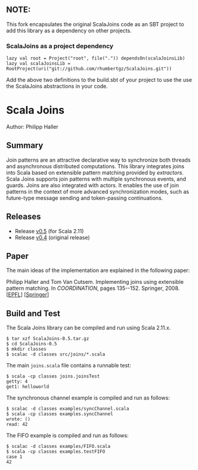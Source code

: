 ## NOTE:
This fork encapsulates the original ScalaJoins code as an SBT project to add this library as a dependency on other projects.

### ScalaJoins as a project dependency 

    lazy val root = Project("root", file(".")) dependsOn(scalaJoinsLib)
    lazy val scalaJoinsLib = RootProject(uri("git://github.com/rhumbertgz/ScalaJoins.git"))

Add the above two definitions to the build.sbt of your project to use the use the ScalaJoins abstractions in your code.

# Scala Joins

Author: Philipp Haller

## Summary

Join patterns are an attractive declarative way to synchronize both threads
and asynchronous distributed computations. This library integrates joins into
Scala based on extensible pattern matching provided by *extractors*. Scala
Joins supports join patterns with multiple synchronous events, and guards.
Joins are also integrated with actors. It enables the use of join patterns in
the context of more advanced synchronization modes, such as future-type
message sending and token-passing continuations.

## Releases

- Release [v0.5](https://github.com/phaller/ScalaJoins/releases/tag/v0.5) (for Scala 2.11)
- Release [v0.4](https://github.com/phaller/ScalaJoins/releases/tag/v0.4) (original release)

## Paper

The main ideas of the implementation are explained in the following paper:

Philipp Haller and Tom Van Cutsem. Implementing joins using extensible
pattern matching. In *COORDINATION*, pages 135--152. Springer, 2008.
[[EPFL](http://infoscience.epfl.ch/record/125992)]
[[Springer](http://link.springer.com/chapter/10.1007/978-3-540-68265-3_9)]

## Build and Test

The Scala Joins library can be compiled and run using Scala 2.11.x.

    $ tar xzf ScalaJoins-0.5.tar.gz
    $ cd ScalaJoins-0.5
    $ mkdir classes
    $ scalac -d classes src/joins/*.scala

The main `joins.scala` file contains a runnable test:

    $ scala -cp classes joins.joinsTest
    getty: 4
    get1: helloworld

The synchronous channel example is compiled and run as follows:

    $ scalac -d classes examples/syncChannel.scala
    $ scala -cp classes examples.syncChannel
    wrote: ()
    read: 42

The FIFO example is compiled and run as follows:

    $ scalac -d classes examples/FIFO.scala
    $ scala -cp classes examples.testFIFO
    case 1
    42
